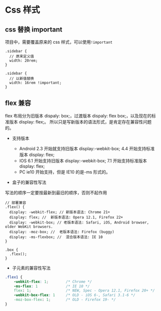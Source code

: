 # Css 样式

## css 替换 important

项目中，需要覆盖原来的 css 样式，可以使用`!important`

```less
.sidebar {
  // 原来定义值
  width: 20rem;
}

.sidebar {
  // 以新值替换
  width: 16rem !important;
}
```

## flex 兼容

flex 布局分为旧版本 dispaly: box;，过渡版本 dispaly: flex box;，以及现在的标准版本 display: flex;。
所以只是写新版本的语法形式，是肯定存在兼容性问题的。

- 支持版本

  - Android
    2.3 开始就支持旧版本 display:-webkit-box;
    4.4 开始支持标准版本 display: flex;
  - IOS
    6.1 开始支持旧版本 display:-webkit-box;
    7.1 开始支持标准版本 display: flex;
  - PC
    ie10 开始支持，但是 IE10 的是-ms 形式的。

- 盒子的兼容性写法

写法的顺序一定要按最新到最旧的顺序，否则不起作用

```less
// 部署兼容
.flex() {
  display: -webkit-flex; // 新版本语法: Chrome 21+
  display: flex; //  新版本语法: Opera 12.1, Firefox 22+
  display: -webkit-box; // 老版本语法: Safari, iOS, Android browser, older WebKit browsers.
  display: -moz-box; //  老版本语法: Firefox (buggy)
  display: -ms-flexbox; //  混合版本语法: IE 10
}

.box {
  .flex();
}
```

- 子元素的兼容性写法

```css
.flex1 {
    -webkit-flex: 1;        /* Chrome */
    -ms-flex: 1             /* IE 10 */
    flex: 1;                /* NEW, Spec - Opera 12.1, Firefox 20+ */
    -webkit-box-flex: 1     /* OLD - iOS 6-, Safari 3.1-6 */
    -moz-box-flex: 1;       /* OLD - Firefox 19- */
}
```
